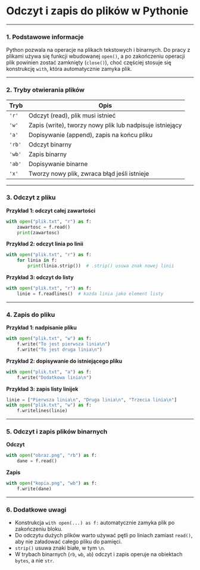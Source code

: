 # Odczyt i zapis do plików w Pythonie

---

### **1. Podstawowe informacje**

Python pozwala na operacje na plikach tekstowych i binarnych.
Do pracy z plikami używa się funkcji wbudowanej `open()`, a po zakończeniu operacji plik powinien zostać zamknięty (`close()`), choć częściej stosuje się konstrukcję `with`, która automatycznie zamyka plik.

---

### **2. Tryby otwierania plików**

| Tryb   | Opis                                                     |
| ------ | -------------------------------------------------------- |
| `'r'`  | Odczyt (read), plik musi istnieć                         |
| `'w'`  | Zapis (write), tworzy nowy plik lub nadpisuje istniejący |
| `'a'`  | Dopisywanie (append), zapis na końcu pliku               |
| `'rb'` | Odczyt binarny                                           |
| `'wb'` | Zapis binarny                                            |
| `'ab'` | Dopisywanie binarne                                      |
| `'x'`  | Tworzy nowy plik, zwraca błąd jeśli istnieje             |

---

### **3. Odczyt z pliku**

**Przykład 1: odczyt całej zawartości**

```python
with open("plik.txt", "r") as f:
    zawartosc = f.read()
    print(zawartosc)
```

**Przykład 2: odczyt linia po linii**

```python
with open("plik.txt", "r") as f:
    for linia in f:
        print(linia.strip())  # .strip() usuwa znak nowej linii
```

**Przykład 3: odczyt do listy**

```python
with open("plik.txt", "r") as f:
    linie = f.readlines()  # każda linia jako element listy
```

---

### **4. Zapis do pliku**

**Przykład 1: nadpisanie pliku**

```python
with open("plik.txt", "w") as f:
    f.write("To jest pierwsza linia\n")
    f.write("To jest druga linia\n")
```

**Przykład 2: dopisywanie do istniejącego pliku**

```python
with open("plik.txt", "a") as f:
    f.write("Dodatkowa linia\n")
```

**Przykład 3: zapis listy linijek**

```python
linie = ["Pierwsza linia\n", "Druga linia\n", "Trzecia linia\n"]
with open("plik.txt", "w") as f:
    f.writelines(linie)
```

---

### **5. Odczyt i zapis plików binarnych**

**Odczyt**

```python
with open("obraz.png", "rb") as f:
    dane = f.read()
```

**Zapis**

```python
with open("kopia.png", "wb") as f:
    f.write(dane)
```

---

### **6. Dodatkowe uwagi**

* Konstrukcja `with open(...) as f:` automatycznie zamyka plik po zakończeniu bloku.
* Do odczytu dużych plików warto używać pętli po liniach zamiast `read()`, aby nie załadować całego pliku do pamięci.
* `strip()` usuwa znaki białe, w tym `\n`.
* W trybach binarnych (`rb`, `wb`, `ab`) odczyt i zapis operuje na obiektach `bytes`, a nie `str`.
